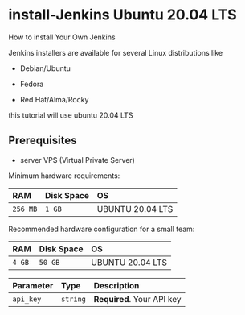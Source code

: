 # install-Jenkins Ubuntu 20.04 LTS
How to install Your Own Jenkins

Jenkins installers are available for several Linux distributions like 

- Debian/Ubuntu

- Fedora

- Red Hat/Alma/Rocky

this tutorial will use ubuntu 20.04 LTS

## Prerequisites
- server VPS (Virtual Private Server)

Minimum hardware requirements:

| RAM | Disk Space    | OS              |
| :-------- | :------- | :------------------------- |
| `256 MB` | `1 GB` | UBUNTU 20.04 LTS |


Recommended hardware configuration for a small team:

| RAM | Disk Space    | OS              |
| :-------- | :------- | :------------------------- |
| `4 GB` | `50 GB` | UBUNTU 20.04 LTS |


| Parameter | Type     | Description                |
| :-------- | :------- | :------------------------- |
| `api_key` | `string` | **Required**. Your API key |